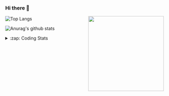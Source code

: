 ### Hi there 👋

<!--
**tao8687/tao8687** is a ✨ _special_ ✨ repository because its `README.md` (this file) appears on your GitHub profile.

Here are some ideas to get you started:

- 🔭 I’m currently working on ...
- 🌱 I’m currently learning ...
- 👯 I’m looking to collaborate on ...
- 🤔 I’m looking for help with ...
- 💬 Ask me about ...
- 📫 How to reach me: ...
- 😄 Pronouns: ...
- ⚡ Fun fact: ...
-->

<img align='right' src="https://media.giphy.com/media/M9gbBd9nbDrOTu1Mqx/giphy.gif" width="240">

  
![Top Langs](https://github-readme-stats.vercel.app/api/top-langs/?username=tao8687&layout=compact&title_color=23238E&text_color=A67D3D)

![Anurag's github stats](https://github-readme-stats.vercel.app/api?username=tao8687&show_icons=true&&text_color=A67D3D&title_color=23238E&show_icons=false&count_private=true&hide=stars)

<details>
  <summary>:zap: Coding Stats</summary>
  <br>
    
<!--START_SECTION:waka-->

```txt
From: 14 July 2025 - To: 21 July 2025

XML                3 hrs 33 mins   ██████▓░░░░░░░░░░░░░░░░░░   26.85 %
Markdown           3 hrs 20 mins   ██████▒░░░░░░░░░░░░░░░░░░   25.20 %
CMake              2 hrs 5 mins    ████░░░░░░░░░░░░░░░░░░░░░   15.76 %
C++                1 hr 30 mins    ███░░░░░░░░░░░░░░░░░░░░░░   11.46 %
YAML               59 mins         ██░░░░░░░░░░░░░░░░░░░░░░░   07.47 %
```

<!--END_SECTION:waka-->
</details>
